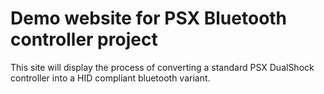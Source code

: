 # Demo website for PSX Bluetooth controller project

This site will display the process of converting a standard PSX DualShock controller into a HID compliant 
bluetooth variant.


